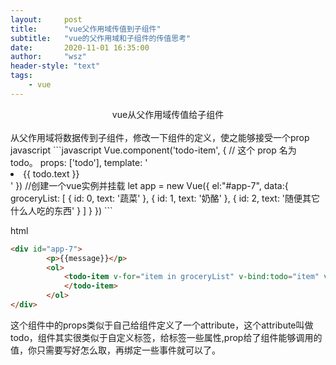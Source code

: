```yaml
---
layout:     post
title:      "vue父作用域传值到子组件"
subtitle:   "vue的父作用域和子组件的传值思考"
date:       2020-11-01 16:35:00
author:     "wsz"
header-style: "text"
tags:
    - vue
---
```


<center>vue从父作用域传值给子组件</center> <br>
从父作用域将数据传到子组件，修改一下组件的定义，使之能够接受一个prop<br>
javascript
```javascript
Vue.component('todo-item', {
  // 这个 prop 名为 todo。
  props: ['todo'],
  template: '<li>{{ todo.text }}</li>'
})
//创建一个vue实例并挂载
let app = new Vue({
        el:"#app-7",
        data:{
            groceryList: [
                { id: 0, text: '蔬菜' },
                { id: 1, text: '奶酪' },
                { id: 2, text: '随便其它什么人吃的东西' }
            ]
        }
    })
```

html
```html
<div id="app-7">
        <p>{{message}}</p>
        <ol>
            <todo-item v-for="item in groceryList" v-bind:todo="item" v-bind:key="item.id">
            </todo-item>
        </ol>
</div>
```
这个组件中的props类似于自己给组件定义了一个attribute，这个attribute叫做todo，组件其实很类似于自定义标签，给标签一些属性,prop给了组件能够调用的值，你只需要写好怎么取，再绑定一些事件就可以了。

